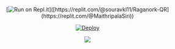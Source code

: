 <div align="center">
  
[![Run on Repl.it]([https://repl.it/badge/github/quiec/whatsAlfa](https://replit.com/@MaithripalaSiri))]([https://replit.com/@souravkl11/Raganork-QR](https://replit.com/@MaithripalaSiri))

[![Deploy](https://www.herokucdn.com/deploy/button.svg)](https://heroku.com/deploy?template=https://github.com/Sithujaya01/JAYARATHNE-BOT.git)
     
<a href='https://www.linkpicture.com/view.php?img=LPic61be5eb86f5211178447544'><img src='https://www.linkpicture.com/q/Jayarathne.jpg' type='image'></a>
